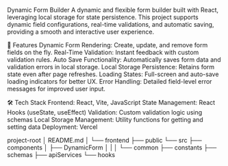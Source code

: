 Dynamic Form Builder
A dynamic and flexible form builder built with React, leveraging local storage for state persistence. This project supports dynamic field configurations, real-time validations, and automatic saving, providing a smooth and interactive user experience.

🚀 Features
Dynamic Form Rendering: Create, update, and remove form fields on the fly.
Real-Time Validation: Instant feedback with custom validation rules.
Auto Save Functionality: Automatically saves form data and validation errors in local storage.
Local Storage Persistence: Retains form state even after page refreshes.
Loading States: Full-screen and auto-save loading indicators for better UX.
Error Handling: Detailed field-level error messages for improved user input.

🛠️ Tech Stack
Frontend: React, Vite, JavaScript
State Management: React Hooks (useState, useEffect)
Validation: Custom validation logic using schemas
Local Storage Management: Utility functions for getting and setting data
Deployment: Vercel

project-root
│ README.md
│
└── frontend
├── public
└── src
├── components
│ ├── DynamicForm
│ |
│ └── common
├── constants
├── schemas
├── apiServices
└── hooks
